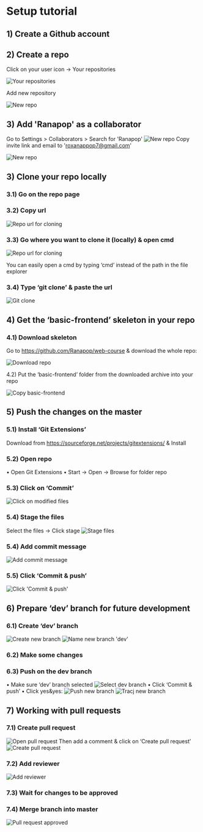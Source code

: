 # Setup tutorial

## 1) Create a Github account
## 2) Create a repo
Click on your user icon -> Your repositories

![Your repositories](https://github.com/Ranapop/web-course/blob/master/images/tutorial/repositories.png)

Add new repository

![New repo](https://github.com/Ranapop/web-course/blob/master/images/tutorial/new_repo.png)


 ## 3) Add 'Ranapop' as a collaborator
Go to Settings > Collaborators > Search for 'Ranapop'
![New repo](https://github.com/Ranapop/web-course/blob/master/images/tutorial/add_collaborator.png)
Copy invite link and email to 'roxanappop7@gmail.com'

![New repo](https://github.com/Ranapop/web-course/blob/master/images/tutorial/email_invite.png)
## 3) Clone your repo locally
### 3.1) Go on the repo page
### 3.2) Copy url


![Repo url for cloning](https://github.com/Ranapop/web-course/blob/master/images/tutorial/clone_url.png)

### 3.3) Go where you want to clone it (locally) & open cmd


![Repo url for cloning](https://github.com/Ranapop/web-course/blob/master/images/tutorial/repo_local_path.png)

You can easily open a cmd by typing ‘cmd’ instead of the path in the file explorer
### 3.4) Type ‘git clone’ & paste the url

![Git clone](https://github.com/Ranapop/web-course/blob/master/images/tutorial/git_clone.png)

## 4) Get the ‘basic-frontend’ skeleton in your repo
### 4.1) Download skeleton
Go to https://github.com/Ranapop/web-course & download the whole repo:

![Download repo](https://github.com/Ranapop/web-course/blob/master/images/tutorial/download_repo.png)

4.2) Put the ‘basic-frontend’ folder from the downloaded archive into your repo


![Copy basic-frontend](https://github.com/Ranapop/web-course/blob/master/images/tutorial/copy_basic_frontend.png)

## 5) Push the changes on the master
### 5.1) Install ‘Git Extensions’
Download from https://sourceforge.net/projects/gitextensions/ & Install
### 5.2) Open repo
•	Open Git Extensions
•	Start -> Open -> Browse for folder repo
### 5.3) Click on ‘Commit’
![Click on modified files](https://github.com/Ranapop/web-course/blob/master/images/tutorial/commit.png)
### 5.4) Stage the files
Select the files -> Click stage 
![Stage files](https://github.com/Ranapop/web-course/blob/master/images/tutorial/stage.png)
### 5.4) Add commit message
![Add commit message](https://github.com/Ranapop/web-course/blob/master/images/tutorial/commit_message.png)
### 5.5) Click ‘Commit & push’
![Click 'Commit & push'](https://github.com/Ranapop/web-course/blob/master/images/tutorial/commit_push.png)
## 6) Prepare ‘dev’ branch for future development
### 6.1) Create ‘dev’ branch
![Create new branch](https://github.com/Ranapop/web-course/blob/master/images/tutorial/create_dev_branch.png)
![Name new branch 'dev'](https://github.com/Ranapop/web-course/blob/master/images/tutorial/create_dev_branch_2.png)
### 6.2) Make some changes
### 6.3) Push on the dev branch
•	Make sure ‘dev’ branch selected
![Select dev branch](https://github.com/Ranapop/web-course/blob/master/images/tutorial/select_dev_branch)
•	Click ‘Commit & push’
•	Click yes&yes:
![Push new branch](https://github.com/Ranapop/web-course/blob/master/images/tutorial/push_new_branch.png)
![Tracj new branch](https://github.com/Ranapop/web-course/blob/master/images/tutorial/track_new_branch.png)
## 7) Working with pull requests
### 7.1) Create pull request
![Open pull request](https://github.com/Ranapop/web-course/blob/master/images/tutorial/open_pull_request.png)
Then add a comment & click on ‘Create pull request’
![Create pull request](https://github.com/Ranapop/web-course/blob/master/images/tutorial/create_pull_request.png)
### 7.2) Add reviewer
![Add reviewer](https://github.com/Ranapop/web-course/blob/master/images/tutorial/pull_request_reviewer.png)
### 7.3) Wait for changes to be approved
### 7.4) Merge branch into master

![Pull request approved](https://github.com/Ranapop/web-course/blob/master/images/tutorial/approved_request.png)
